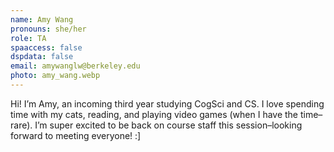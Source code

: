 ```yaml
---
name: Amy Wang
pronouns: she/her
role: TA
spaaccess: false
dspdata: false
email: amywanglw@berkeley.edu
photo: amy_wang.webp
---
```



Hi! I’m Amy, an incoming third year studying CogSci and CS. I love spending time with my cats, reading, and playing video games (when I have the time–rare). I’m super excited to be back on course staff this session–looking forward to meeting everyone! :]